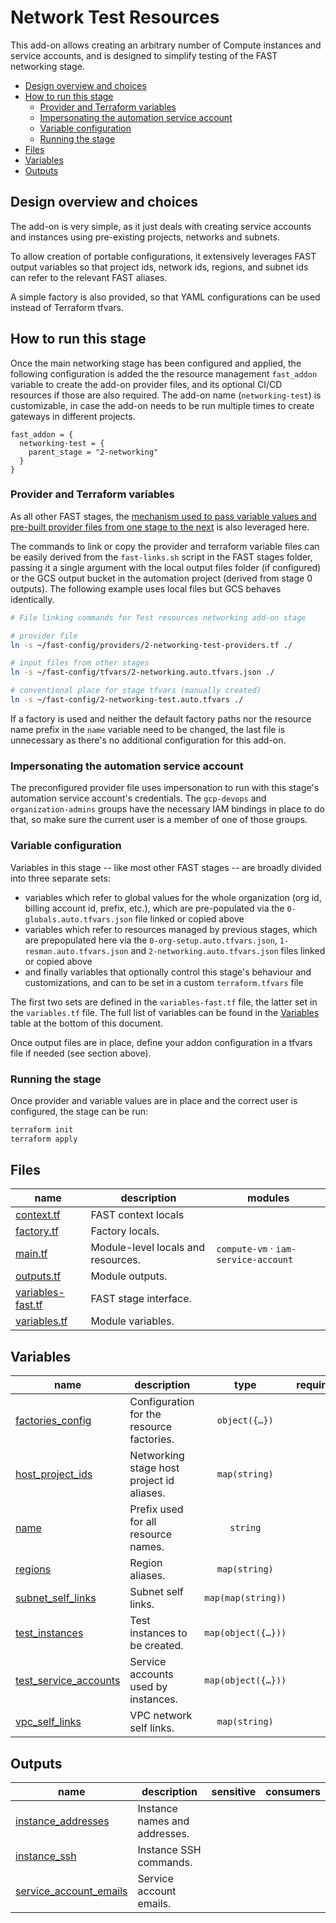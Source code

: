 # Network Test Resources

This add-on allows creating an arbitrary number of Compute instances and service accounts, and is designed to simplify testing of the FAST networking stage.

<!-- BEGIN TOC -->
- [Design overview and choices](#design-overview-and-choices)
- [How to run this stage](#how-to-run-this-stage)
  - [Provider and Terraform variables](#provider-and-terraform-variables)
  - [Impersonating the automation service account](#impersonating-the-automation-service-account)
  - [Variable configuration](#variable-configuration)
  - [Running the stage](#running-the-stage)
- [Files](#files)
- [Variables](#variables)
- [Outputs](#outputs)
<!-- END TOC -->

## Design overview and choices

The add-on is very simple, as it just deals with creating service accounts and instances using pre-existing projects, networks and subnets.

To allow creation of portable configurations, it extensively leverages FAST output variables so that project ids, network ids, regions, and subnet ids can refer to the relevant FAST aliases.

A simple factory is also provided, so that YAML configurations can be used instead of Terraform tfvars.

## How to run this stage

Once the main networking stage has been configured and applied, the following configuration is added the the resource management `fast_addon` variable to create the add-on provider files, and its optional CI/CD resources if those are also required. The add-on name (`networking-test`) is customizable, in case the add-on needs to be run multiple times to create gateways in different projects.

```hcl
fast_addon = {
  networking-test = {
    parent_stage = "2-networking"
  }
}
```

### Provider and Terraform variables

As all other FAST stages, the [mechanism used to pass variable values and pre-built provider files from one stage to the next](../../stages/0-org-setup/README.md#output-files-and-cross-stage-variables) is also leveraged here.

The commands to link or copy the provider and terraform variable files can be easily derived from the `fast-links.sh` script in the FAST stages folder, passing it a single argument with the local output files folder (if configured) or the GCS output bucket in the automation project (derived from stage 0 outputs). The following example uses local files but GCS behaves identically.

```bash
# File linking commands for Test resources networking add-on stage

# provider file
ln -s ~/fast-config/providers/2-networking-test-providers.tf ./

# input files from other stages
ln -s ~/fast-config/tfvars/2-networking.auto.tfvars.json ./

# conventional place for stage tfvars (manually created)
ln -s ~/fast-config/2-networking-test.auto.tfvars ./
```

If a factory is used and neither the default factory paths nor the resource name prefix in the `name` variable need to be changed, the last file is unnecessary as there's no additional configuration for this add-on.

### Impersonating the automation service account

The preconfigured provider file uses impersonation to run with this stage's automation service account's credentials. The `gcp-devops` and `organization-admins` groups have the necessary IAM bindings in place to do that, so make sure the current user is a member of one of those groups.

### Variable configuration

Variables in this stage -- like most other FAST stages -- are broadly divided into three separate sets:

- variables which refer to global values for the whole organization (org id, billing account id, prefix, etc.), which are pre-populated via the `0-globals.auto.tfvars.json` file linked or copied above
- variables which refer to resources managed by previous stages, which are prepopulated here via the `0-org-setup.auto.tfvars.json`, `1-resman.auto.tfvars.json` and `2-networking.auto.tfvars.json` files linked or copied above
- and finally variables that optionally control this stage's behaviour and customizations, and can to be set in a custom `terraform.tfvars` file

The first two sets are defined in the `variables-fast.tf` file, the latter set in the `variables.tf` file. The full list of variables can be found in the [Variables](#variables) table at the bottom of this document.

Once output files are in place, define your addon configuration in a tfvars file if needed (see section above).

### Running the stage

Once provider and variable values are in place and the correct user is configured, the stage can be run:

```bash
terraform init
terraform apply
```

<!-- TFDOC OPTS files:1 show_extra:1 exclude:2-networking-test-providers.tf -->
<!-- BEGIN TFDOC -->
## Files

| name | description | modules |
|---|---|---|
| [context.tf](./context.tf) | FAST context locals |  |
| [factory.tf](./factory.tf) | Factory locals. |  |
| [main.tf](./main.tf) | Module-level locals and resources. | <code>compute-vm</code> · <code>iam-service-account</code> |
| [outputs.tf](./outputs.tf) | Module outputs. |  |
| [variables-fast.tf](./variables-fast.tf) | FAST stage interface. |  |
| [variables.tf](./variables.tf) | Module variables. |  |

## Variables

| name | description | type | required | default | producer |
|---|---|:---:|:---:|:---:|:---:|
| [factories_config](variables.tf#L17) | Configuration for the resource factories. | <code title="object&#40;&#123;&#10;  instances        &#61; optional&#40;string, &#34;data&#47;instances&#34;&#41;&#10;  service_accounts &#61; optional&#40;string, &#34;data&#47;service-accounts&#34;&#41;&#10;&#125;&#41;">object&#40;&#123;&#8230;&#125;&#41;</code> |  | <code>&#123;&#125;</code> |  |
| [host_project_ids](variables-fast.tf#L19) | Networking stage host project id aliases. | <code>map&#40;string&#41;</code> |  | <code>&#123;&#125;</code> | <code>2-networking</code> |
| [name](variables.tf#L27) | Prefix used for all resource names. | <code>string</code> |  | <code>&#34;test&#34;</code> |  |
| [regions](variables-fast.tf#L27) | Region aliases. | <code>map&#40;string&#41;</code> |  | <code>&#123;&#125;</code> | <code>2-networking</code> |
| [subnet_self_links](variables-fast.tf#L35) | Subnet self links. | <code>map&#40;map&#40;string&#41;&#41;</code> |  | <code>&#123;&#125;</code> | <code>2-networking</code> |
| [test_instances](variables.tf#L34) | Test instances to be created. | <code title="map&#40;object&#40;&#123;&#10;  project_id      &#61; string&#10;  network_id      &#61; string&#10;  service_account &#61; string&#10;  subnet_id       &#61; string&#10;  image           &#61; optional&#40;string&#41;&#10;  metadata        &#61; optional&#40;map&#40;string&#41;, &#123;&#125;&#41;&#10;  tags            &#61; optional&#40;list&#40;string&#41;, &#91;&#34;ssh&#34;&#93;&#41;&#10;  type            &#61; optional&#40;string, &#34;e2-micro&#34;&#41;&#10;  user_data_file  &#61; optional&#40;string&#41;&#10;  zones           &#61; optional&#40;list&#40;string&#41;, &#91;&#34;b&#34;&#93;&#41;&#10;&#125;&#41;&#41;">map&#40;object&#40;&#123;&#8230;&#125;&#41;&#41;</code> |  | <code>&#123;&#125;</code> |  |
| [test_service_accounts](variables.tf#L52) | Service accounts used by instances. | <code title="map&#40;object&#40;&#123;&#10;  project_id        &#61; string&#10;  display_name      &#61; optional&#40;string&#41;&#10;  iam_project_roles &#61; optional&#40;map&#40;list&#40;string&#41;&#41;, &#123;&#125;&#41;&#10;&#125;&#41;&#41;">map&#40;object&#40;&#123;&#8230;&#125;&#41;&#41;</code> |  | <code>&#123;&#125;</code> |  |
| [vpc_self_links](variables-fast.tf#L43) | VPC network self links. | <code>map&#40;string&#41;</code> |  | <code>&#123;&#125;</code> | <code>2-networking</code> |

## Outputs

| name | description | sensitive | consumers |
|---|---|:---:|---|
| [instance_addresses](outputs.tf#L17) | Instance names and addresses. |  |  |
| [instance_ssh](outputs.tf#L24) | Instance SSH commands. |  |  |
| [service_account_emails](outputs.tf#L33) | Service account emails. |  |  |
<!-- END TFDOC -->
